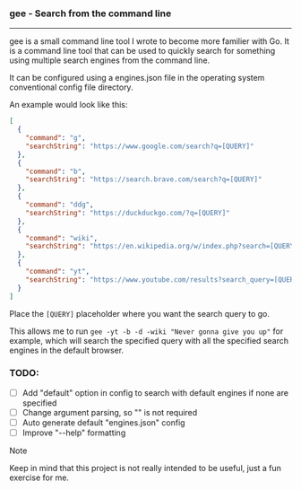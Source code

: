 ### gee - Search from the command line

---

gee is a small command line tool I wrote to become more familier with Go. It is a command line tool that can be used to quickly search for something using multiple search engines from the command line.

It can be configured using a engines.json file in the operating system conventional config file directory.

An example would look like this:

```json
[
  {
    "command": "g",
    "searchString": "https://www.google.com/search?q=[QUERY]"
  },
  {
    "command": "b",
    "searchString": "https://search.brave.com/search?q=[QUERY]"
  },
  {
    "command": "ddg",
    "searchString": "https://duckduckgo.com/?q=[QUERY]"
  },
  {
    "command": "wiki",
    "searchString": "https://en.wikipedia.org/w/index.php?search=[QUERY]"
  },
  {
    "command": "yt",
    "searchString": "https://www.youtube.com/results?search_query=[QUERY]"
  }
]
```

Place the `[QUERY]` placeholder where you want the search query to go.

This allows me to run `gee -yt -b -d -wiki "Never gonna give you up"` for example, which will search the specified query with all the specified search engines in the default browser.

### TODO:

- [ ] Add "default" option in config to search with default engines if none are specified
- [ ] Change argument parsing, so "" is not required
- [ ] Auto generate default "engines.json" config
- [ ] Improve "--help" formatting

> [!NOTE]
> Keep in mind that this project is not really intended to be useful, just a fun exercise for me.
